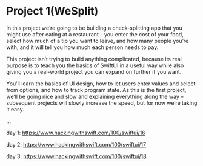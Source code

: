 # Project 1(WeSplit)

In this project we’re going to be building a check-splitting app that you might use after eating at a restaurant – you enter the cost of your food, select how much of a tip you want to leave, and how many people you’re with, and it will tell you how much each person needs to pay.

This project isn’t trying to build anything complicated, because its real purpose is to teach you the basics of SwiftUI in a useful way while also giving you a real-world project you can expand on further if you want.

You’ll learn the basics of UI design, how to let users enter values and select from options, and how to track program state. As this is the first project, we’ll be going nice and slow and explaining everything along the way – subsequent projects will slowly increase the speed, but for now we’re taking it easy.

...

day 1: https://www.hackingwithswift.com/100/swiftui/16

day 2: https://www.hackingwithswift.com/100/swiftui/17

day 3: https://www.hackingwithswift.com/100/swiftui/18


